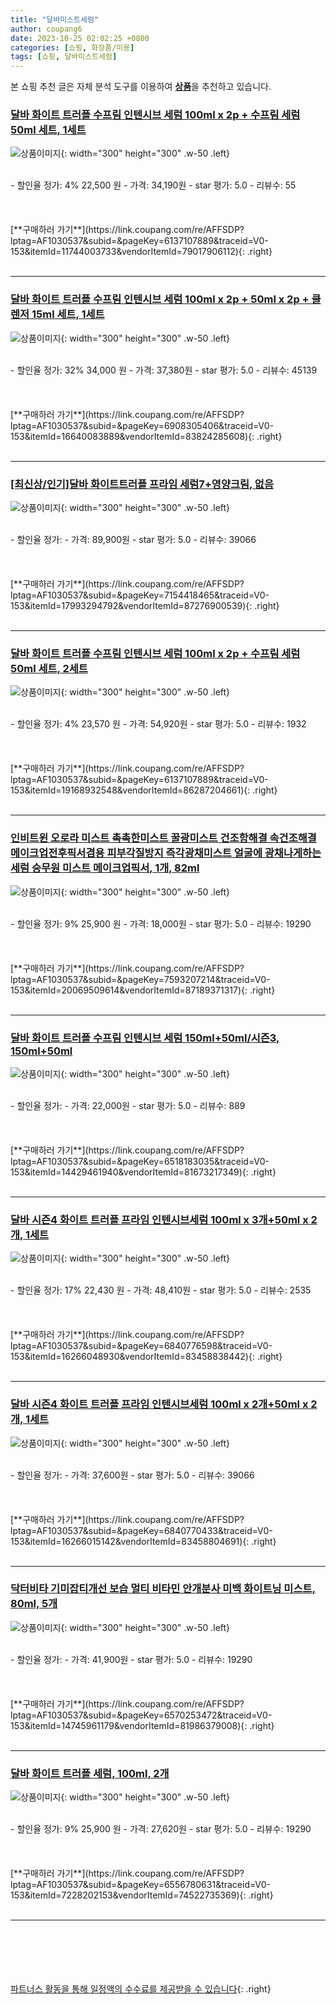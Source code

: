```yaml
---
title: "달바미스트세럼"
author: coupang6
date: 2023-10-25 02:02:25 +0800
categories: [쇼핑, 화장품/미용]
tags: [쇼핑, 달바미스트세럼]
---
```


본 쇼핑 추천 글은 자체 분석 도구를 이용하여 [**상품**](https://link.coupang.com/a/bao1ui)을 추천하고 있습니다.

### [달바 화이트 트러플 수프림 인텐시브 세럼 100ml x 2p + 수프림 세럼 50ml 세트, 1세트](https://link.coupang.com/re/AFFSDP?lptag=AF1030537&subid=&pageKey=6137107889&traceid=V0-153&itemId=11744003733&vendorItemId=79017906112)

![상품이미지](https://thumbnail8.coupangcdn.com/thumbnails/remote/230x230ex/image/retail/images/3227794821051192-32e17947-66b1-4b84-a0f1-1c4dbbb1cb63.png){: width="300" height="300" .w-50 .left}


<br>
- 할인율 정가: 4%  22,500   원
- 가격: 34,190원
- star 평가: 5.0
- 리뷰수: 55
<br>
<br>
<br>
<br>
[**구매하러 가기**](https://link.coupang.com/re/AFFSDP?lptag=AF1030537&subid=&pageKey=6137107889&traceid=V0-153&itemId=11744003733&vendorItemId=79017906112){: .right}
<br>
<br>

---

### [달바 화이트 트러플 수프림 인텐시브 세럼 100ml x 2p + 50ml x 2p + 클렌저 15ml 세트, 1세트](https://link.coupang.com/re/AFFSDP?lptag=AF1030537&subid=&pageKey=6908305406&traceid=V0-153&itemId=16640083889&vendorItemId=83824285608)

![상품이미지](https://thumbnail7.coupangcdn.com/thumbnails/remote/230x230ex/image/retail/images/2022/11/10/10/6/3a16a4e6-c585-4c75-ad0b-43f6b5f06e5f.jpg){: width="300" height="300" .w-50 .left}


<br>
- 할인율 정가: 32%  34,000   원
- 가격: 37,380원
- star 평가: 5.0
- 리뷰수: 45139
<br>
<br>
<br>
<br>
[**구매하러 가기**](https://link.coupang.com/re/AFFSDP?lptag=AF1030537&subid=&pageKey=6908305406&traceid=V0-153&itemId=16640083889&vendorItemId=83824285608){: .right}
<br>
<br>

---

### [[최신상/인기]달바 화이트트러플 프라임 세럼7+영양크림, 없음](https://link.coupang.com/re/AFFSDP?lptag=AF1030537&subid=&pageKey=7154418465&traceid=V0-153&itemId=17993294792&vendorItemId=87276900539)

![상품이미지](https://thumbnail7.coupangcdn.com/thumbnails/remote/230x230ex/image/vendor_inventory/d64f/b8ebee39190ae2aba161dfb66aebb75520e5697fe0844b24acfb3141e689.jpg){: width="300" height="300" .w-50 .left}


<br>
- 할인율 정가: 
- 가격: 89,900원
- star 평가: 5.0
- 리뷰수: 39066
<br>
<br>
<br>
<br>
[**구매하러 가기**](https://link.coupang.com/re/AFFSDP?lptag=AF1030537&subid=&pageKey=7154418465&traceid=V0-153&itemId=17993294792&vendorItemId=87276900539){: .right}
<br>
<br>

---

### [달바 화이트 트러플 수프림 인텐시브 세럼 100ml x 2p + 수프림 세럼 50ml 세트, 2세트](https://link.coupang.com/re/AFFSDP?lptag=AF1030537&subid=&pageKey=6137107889&traceid=V0-153&itemId=19168932548&vendorItemId=86287204661)

![상품이미지](https://thumbnail9.coupangcdn.com/thumbnails/remote/230x230ex/image/retail/images/df5a1b99-e3d3-43ec-b4c0-09e93c3585f91879122670396338244.png){: width="300" height="300" .w-50 .left}


<br>
- 할인율 정가: 4%  23,570   원
- 가격: 54,920원
- star 평가: 5.0
- 리뷰수: 1932
<br>
<br>
<br>
<br>
[**구매하러 가기**](https://link.coupang.com/re/AFFSDP?lptag=AF1030537&subid=&pageKey=6137107889&traceid=V0-153&itemId=19168932548&vendorItemId=86287204661){: .right}
<br>
<br>

---

### [인비트윈 오로라 미스트 촉촉한미스트 꿀광미스트 건조함해결 속건조해결 메이크업전후픽서겸용 피부각질방지 즉각광채미스트 얼굴에 광채나게하는 세럼 승무원 미스트 메이크업픽서, 1개, 82ml](https://link.coupang.com/re/AFFSDP?lptag=AF1030537&subid=&pageKey=7593207214&traceid=V0-153&itemId=20069509614&vendorItemId=87189371317)

![상품이미지](https://thumbnail6.coupangcdn.com/thumbnails/remote/230x230ex/image/vendor_inventory/9818/b58bf0db02b4af35f13718bc7cece76f01a651dbea3e3f5edd4fd59df007.jpg){: width="300" height="300" .w-50 .left}


<br>
- 할인율 정가: 9%  25,900   원
- 가격: 18,000원
- star 평가: 5.0
- 리뷰수: 19290
<br>
<br>
<br>
<br>
[**구매하러 가기**](https://link.coupang.com/re/AFFSDP?lptag=AF1030537&subid=&pageKey=7593207214&traceid=V0-153&itemId=20069509614&vendorItemId=87189371317){: .right}
<br>
<br>

---

### [달바 화이트 트러플 수프림 인텐시브 세럼 150ml+50ml/시즌3, 150ml+50ml](https://link.coupang.com/re/AFFSDP?lptag=AF1030537&subid=&pageKey=6518183035&traceid=V0-153&itemId=14429461940&vendorItemId=81673217349)

![상품이미지](https://thumbnail7.coupangcdn.com/thumbnails/remote/230x230ex/image/vendor_inventory/daa6/a0e439d9bcd2dab881ab3e879439fd57f378ae0a43672f46f1ed055df695.jpg){: width="300" height="300" .w-50 .left}


<br>
- 할인율 정가: 
- 가격: 22,000원
- star 평가: 5.0
- 리뷰수: 889
<br>
<br>
<br>
<br>
[**구매하러 가기**](https://link.coupang.com/re/AFFSDP?lptag=AF1030537&subid=&pageKey=6518183035&traceid=V0-153&itemId=14429461940&vendorItemId=81673217349){: .right}
<br>
<br>

---

### [달바 시즌4 화이트 트러플 프라임 인텐시브세럼 100ml x 3개+50ml x 2개, 1세트](https://link.coupang.com/re/AFFSDP?lptag=AF1030537&subid=&pageKey=6840776598&traceid=V0-153&itemId=16266048930&vendorItemId=83458838442)

![상품이미지](https://thumbnail8.coupangcdn.com/thumbnails/remote/230x230ex/image/vendor_inventory/fc98/f00f7a5970597c19d15206a891d66d5e6b2f7615a3a31246d844a785c763.jpg){: width="300" height="300" .w-50 .left}


<br>
- 할인율 정가: 17%  22,430   원
- 가격: 48,410원
- star 평가: 5.0
- 리뷰수: 2535
<br>
<br>
<br>
<br>
[**구매하러 가기**](https://link.coupang.com/re/AFFSDP?lptag=AF1030537&subid=&pageKey=6840776598&traceid=V0-153&itemId=16266048930&vendorItemId=83458838442){: .right}
<br>
<br>

---

### [달바 시즌4 화이트 트러플 프라임 인텐시브세럼 100ml x 2개+50ml x 2개, 1세트](https://link.coupang.com/re/AFFSDP?lptag=AF1030537&subid=&pageKey=6840770433&traceid=V0-153&itemId=16266015142&vendorItemId=83458804691)

![상품이미지](https://thumbnail9.coupangcdn.com/thumbnails/remote/230x230ex/image/vendor_inventory/7f93/e586a328705595c7e39102c38514ae636c2fe41b29699c53bb7ce98fd4cd.png){: width="300" height="300" .w-50 .left}


<br>
- 할인율 정가: 
- 가격: 37,600원
- star 평가: 5.0
- 리뷰수: 39066
<br>
<br>
<br>
<br>
[**구매하러 가기**](https://link.coupang.com/re/AFFSDP?lptag=AF1030537&subid=&pageKey=6840770433&traceid=V0-153&itemId=16266015142&vendorItemId=83458804691){: .right}
<br>
<br>

---

### [닥터비타 기미잡티개선 보습 멀티 비타민 안개분사 미백 화이트닝 미스트, 80ml, 5개](https://link.coupang.com/re/AFFSDP?lptag=AF1030537&subid=&pageKey=6570253472&traceid=V0-153&itemId=14745961179&vendorItemId=81986379008)

![상품이미지](https://thumbnail8.coupangcdn.com/thumbnails/remote/230x230ex/image/vendor_inventory/df7c/53b811889fbad6ba96f21645f81978134a466b2a0a2ccf90ec00e6d0a97d.jpg){: width="300" height="300" .w-50 .left}


<br>
- 할인율 정가: 
- 가격: 41,900원
- star 평가: 5.0
- 리뷰수: 19290
<br>
<br>
<br>
<br>
[**구매하러 가기**](https://link.coupang.com/re/AFFSDP?lptag=AF1030537&subid=&pageKey=6570253472&traceid=V0-153&itemId=14745961179&vendorItemId=81986379008){: .right}
<br>
<br>

---

### [달바 화이트 트러플 세럼, 100ml, 2개](https://link.coupang.com/re/AFFSDP?lptag=AF1030537&subid=&pageKey=6556780631&traceid=V0-153&itemId=7228202153&vendorItemId=74522735369)

![상품이미지](https://thumbnail8.coupangcdn.com/thumbnails/remote/230x230ex/image/vendor_inventory/e09b/25d06b4d09ed12000c808a075c2386213c747d09075bb7fc088fe599a748.jpg){: width="300" height="300" .w-50 .left}


<br>
- 할인율 정가: 9%  25,900   원
- 가격: 27,620원
- star 평가: 5.0
- 리뷰수: 19290
<br>
<br>
<br>
<br>
[**구매하러 가기**](https://link.coupang.com/re/AFFSDP?lptag=AF1030537&subid=&pageKey=6556780631&traceid=V0-153&itemId=7228202153&vendorItemId=74522735369){: .right}
<br>
<br>

---
<br><br><br><br><br> [파트너스 활동을 통해 일정액의 수수료를 제공받을 수 있습니다](https://link.coupang.com/a/bao1ui){: .right}